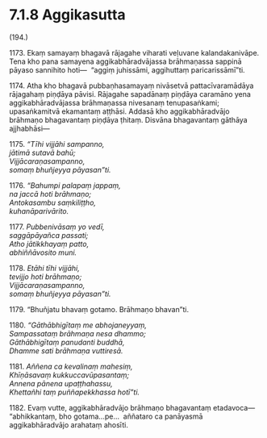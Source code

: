 # 7.1.8 Aggikasutta

(194.)

1173\. Ekaṃ samayaṃ bhagavā rājagahe viharati veḷuvane kalandakanivāpe. Tena kho pana samayena aggikabhāradvājassa brāhmaṇassa sappinā pāyaso sannihito hoti—  “aggiṃ juhissāmi, aggihuttaṃ paricarissāmī”ti.

1174\. Atha kho bhagavā pubbaṇhasamayaṃ nivāsetvā pattacīvaramādāya rājagahaṃ piṇḍāya pāvisi. Rājagahe sapadānaṃ piṇḍāya caramāno yena aggikabhāradvājassa brāhmaṇassa nivesanaṃ tenupasaṅkami; upasaṅkamitvā ekamantaṃ aṭṭhāsi. Addasā kho aggikabhāradvājo brāhmaṇo bhagavantaṃ piṇḍāya ṭhitaṃ. Disvāna bhagavantaṃ gāthāya ajjhabhāsi—

1175\. _“Tīhi vijjāhi sampanno,_  
_jātimā sutavā bahū;_  
_Vijjācaraṇasampanno,_  
_somaṃ bhuñjeyya pāyasan”ti._  

1176\. _“Bahumpi palapaṃ jappaṃ,_  
_na jaccā hoti brāhmaṇo;_  
_Antokasambu saṃkiliṭṭho,_  
_kuhanāparivārito._  

1177\. _Pubbenivāsaṃ yo vedī,_  
_saggāpāyañca passati;_  
_Atho jātikkhayaṃ patto,_  
_abhiññāvosito muni._  

1178\. _Etāhi tīhi vijjāhi,_  
_tevijjo hoti brāhmaṇo;_  
_Vijjācaraṇasampanno,_  
_somaṃ bhuñjeyya pāyasan”ti._  

1179\. “Bhuñjatu bhavaṃ gotamo. Brāhmaṇo bhavan”ti.

1180\. _“Gāthābhigītaṃ me abhojaneyyaṃ,_  
_Sampassataṃ brāhmaṇa nesa dhammo;_  
_Gāthābhigītaṃ panudanti buddhā,_  
_Dhamme sati brāhmaṇa vuttiresā._  

1181\. _Aññena ca kevalinaṃ mahesiṃ,_  
_Khīṇāsavaṃ kukkuccavūpasantaṃ;_  
_Annena pānena upaṭṭhahassu,_  
_Khettañhi taṃ puññapekkhassa hotī”ti._  

1182\. Evaṃ vutte, aggikabhāradvājo brāhmaṇo bhagavantaṃ etadavoca—  “abhikkantaṃ, bho gotama…pe…  aññataro ca panāyasmā aggikabhāradvājo arahataṃ ahosīti.
